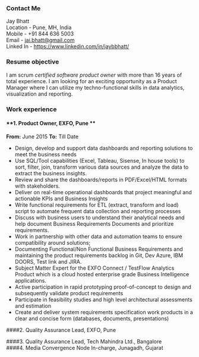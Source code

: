 ### Contact Me
Jay Bhatt  
Location   - Pune, MH, India  
Mobile    - +91 844 636 5003  
Email     - jai.bhatt@gmail.com   
Linked In - https://www.linkedin.com/in/jaybbhatt/  
  
### Resume objective  
I am scrum *certified software product owner* with more than 16 years of total experience. I am looking for an exciting opportunity as a Product Manager where I can utilize my techno-functional skills in data analytics, visualization and reporting.

### Work experience  
#### **1. Product Owner, EXFO, Pune  **
**From:** June 2015   **To:** Till Date  
- Design, develop and support data dashboards and reporting solutions to meet the business needs
- Use SQL/Tool capabilities (Excel, Tableau, Sisense, In house tools) to sort, filter, join, transform various data sources and analyze the data to extract the business insights.
- Review and share the dashboards/reports in PDF/Excel/HTML formats with stakeholders.
- Deliver on real-time operational dashboards that project meaningful and actionable KPIs and Business Insights
- Write functional requirements for ETL (extract, transform and load) script to automate frequent data collection and reporting processes 
- Discuss with business users to understand their analytical needs and help document Business Requirements Documents and prioritize requirements.
- Work in partnership with other data and automation teams to ensure compatibility around solutions;
- Documenting Functional/Non Functional Business Requirements and maintaining the product requirements backlog in Git, Dev Azure, IBM DOORS, Test link and JIRA.
- Subject Matter Expert for the EXFO Connect / TestFlow Analytics Product which is a cloud hosted enterprise grade Business Intelligence applications.
- Active participation in rapid prototyping proof-of-concept to design and subsequently validate product requirements
- Participate in feasibility studies and high level architectural assessments and estimation
- Create and deliver system requirements specification work products in a clear and concise form (databases, documents, presentations)  

####2. Quality Assurance Lead, EXFO, Pune  

####3. Quality Assurance Lead, Tech Mahindra Ltd., Bangalore  
####4. Media Convergence Node In-charge, Junagadh, Gujarat  
